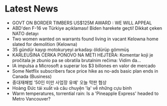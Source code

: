 # Latest News
-  GOVT ON BORDER TIMBERS US$125M AWARD : WE WILL APPEAL
-  ABD'den F-16 ve Türkiye açıklaması! Biden harekete geçti! Dikkat çeken NATO detayı
-  Two women wanted on warrants found living in vacant Kelowna home slated for demolition (Kelowna)
-  35 gündür kayıp motokuryeyi arkadaşı öldürüp gömmüş
-  KARLEUŠINA ĆERKA PONOVO NA METI HEJTERA: Komentar koji je pročitala je zbunio pa se obratila brutalnim rečima: Vidim da...
-  IA impulsa a Microsoft a superar los $3 billones en valor de mercado
-  Some Netflix subscribers face price hike as no-ads basic plan ends in Canada (Business)
-  중대재해법 '50인 미만 사업장 유예' 오늘 막판 협상
-  Hoàng Đức tái xuất và câu chuyện 'lạ' về những cựu binh
-  Warm temperatures, torrential rain: Is a 'Pineapple Express' headed to Metro Vancouver?
